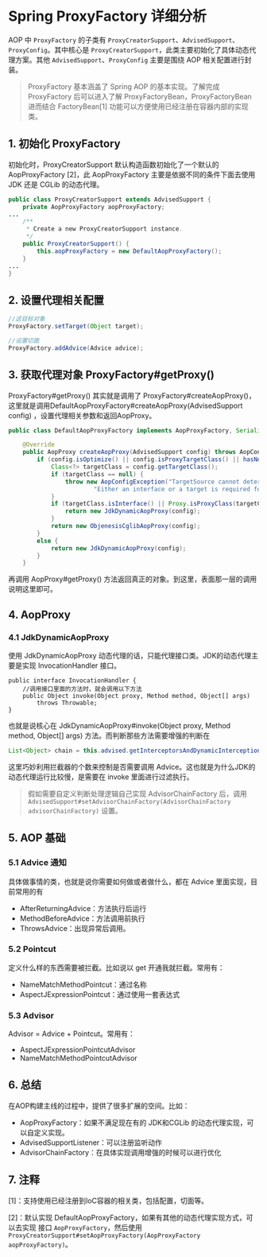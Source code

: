 # Spring ProxyFactory 详细分析

AOP 中 `ProxyFactory` 的子类有 `ProxyCreatorSupport`、`AdvisedSupport`、`ProxyConfig`。其中核心是 `ProxyCreatorSupport`，此类主要初始化了具体动态代理方案。其他 `AdvisedSupport`、`ProxyConfig` 主要是围绕 AOP 相关配置进行封装。

> ProxyFactory 基本涵盖了 Spring AOP 的基本实现。了解完成 ProxyFactory 后可以进入了解 ProxyFactoryBean，ProxyFactoryBean 进而结合 FactoryBean[1] 功能可以方便使用已经注册在容器内部的实现类。

## 1. 初始化 ProxyFactory
初始化时，ProxyCreatorSupport 默认构造函数初始化了一个默认的 AopProxyFactory [2]，此 AopProxyFactory 主要是依据不同的条件下面去使用 JDK 还是 CGLib 的动态代理。

```java
public class ProxyCreatorSupport extends AdvisedSupport {
	private AopProxyFactory aopProxyFactory;
...
	/**
	 * Create a new ProxyCreatorSupport instance.
	 */
	public ProxyCreatorSupport() {
		this.aopProxyFactory = new DefaultAopProxyFactory();
	}
...
}
```

## 2. 设置代理相关配置

```java
//这目标对象
ProxyFactory.setTarget(Object target);

//设置切面
ProxyFactory.addAdvice(Advice advice);
```

## 3. 获取代理对象 ProxyFactory#getProxy()

ProxyFactory#getProxy() 其实就是调用了 ProxyFactory#createAopProxy()，这里就是调用DefaultAopProxyFactory#createAopProxy(AdvisedSupport config) ，设置代理相关参数和返回AopProxy。

```java
public class DefaultAopProxyFactory implements AopProxyFactory, Serializable {

	@Override
	public AopProxy createAopProxy(AdvisedSupport config) throws AopConfigException {
		if (config.isOptimize() || config.isProxyTargetClass() || hasNoUserSuppliedProxyInterfaces(config)) {
			Class<?> targetClass = config.getTargetClass();
			if (targetClass == null) {
				throw new AopConfigException("TargetSource cannot determine target class: " +
						"Either an interface or a target is required for proxy creation.");
			}
			if (targetClass.isInterface() || Proxy.isProxyClass(targetClass)) {
				return new JdkDynamicAopProxy(config);
			}
			return new ObjenesisCglibAopProxy(config);
		}
		else {
			return new JdkDynamicAopProxy(config);
		}
	}

```

再调用 AopProxy#getProxy() 方法返回真正的对象。到这里，表面那一层的调用说明这里即可。

## 4. AopProxy

### 4.1 JdkDynamicAopProxy


使用 JdkDynamicAopProxy 动态代理的话，只能代理接口类。JDK的动态代理主要是实现 InvocationHandler 接口。

```
public interface InvocationHandler {
    //调用接口里面的方法时，就会调用以下方法
    public Object invoke(Object proxy, Method method, Object[] args)
        throws Throwable;
}
```

也就是说核心在 JdkDynamicAopProxy#invoke(Object proxy, Method method, Object[] args) 方法。而判断那些方法需要增强的判断在 

```java
List<Object> chain = this.advised.getInterceptorsAndDynamicInterceptionAdvice(method, targetClass);
```

这里巧妙利用拦截器的个数来控制是否需要调用 Advice。这也就是为什么JDK的动态代理运行比较慢，是需要在 invoke 里面进行过滤执行。

> 假如需要自定义判断处理逻辑自己实现 AdvisorChainFactory 后，调用 `AdvisedSupport#setAdvisorChainFactory(AdvisorChainFactory advisorChainFactory)` 设置。

<!--具体的接口方法是一定会调用的，只是前面需要不需要有拦截器，很巧妙的运用的方法拦截器 （MethodInterceptors），如果PointCut 通过的话，就调用 MethodInterceptors 的链，否则就直接调用。

需要具体研究出如何实现的，实现的设计模式是怎么样的-->


## 5. AOP 基础

### 5.1 Advice 通知
具体做事情的类，也就是说你需要如何做或者做什么，都在 Advice 里面实现，目前常用的有

* AfterReturningAdvice：方法执行后运行
* MethodBeforeAdvice：方法调用前执行
* ThrowsAdvice：出现异常后调用。

### 5.2 Pointcut 
定义什么样的东西需要被拦截。比如说以 get 开通我就拦截。常用有：

* NameMatchMethodPointcut：通过名称
* AspectJExpressionPointcut：通过使用一套表达式

### 5.3 Advisor 
Advisor = Advice + Pointcut。常用有：

* AspectJExpressionPointcutAdvisor
* NameMatchMethodPointcutAdvisor

## 6. 总结
在AOP构建主线的过程中，提供了很多扩展的空间。比如：

* AopProxyFactory：如果不满足现在有的 JDK和CGLib 的动态代理实现，可以自定义实现。
* AdvisedSupportListener：可以注册监听动作
* AdvisorChainFactory：在具体实现调用增强的时候可以进行优化

## 7. 注释

[1]：支持使用已经注册到IoC容器的相关类，包括配置，切面等。

[2]：默认实现 DefaultAopProxyFactory，如果有其他的动态代理实现方式，可以去实现 接口 `AopProxyFactory`，然后使用 `ProxyCreatorSupport#setAopProxyFactory(AopProxyFactory aopProxyFactory)`。



